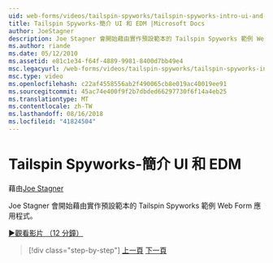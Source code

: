 ```yaml
---
uid: web-forms/videos/tailspin-spyworks/tailspin-spyworks-intro-ui-and-edm
title: Tailspin Spyworks-簡介 UI 和 EDM |Microsoft Docs
author: JoeStagner
description: Joe Stagner 會開始藉由實作預設範本的 Tailspin Spyworks 範例 Web Form 應用程式。
ms.author: riande
ms.date: 05/12/2010
ms.assetid: e81c1e34-f64f-4889-9981-8400d7bb49e4
msc.legacyurl: /web-forms/videos/tailspin-spyworks/tailspin-spyworks-intro-ui-and-edm
msc.type: video
ms.openlocfilehash: c22af4558556ab2f490065cb8e019ac40019ee91
ms.sourcegitcommit: 45ac74e400f9f2b7dbded66297730f6f14a4eb25
ms.translationtype: MT
ms.contentlocale: zh-TW
ms.lasthandoff: 08/16/2018
ms.locfileid: "41824504"
---
```

<a name="tailspin-spyworks---intro-ui-and-edm"></a>Tailspin Spyworks-簡介 UI 和 EDM
====================
藉由[Joe Stagner](https://github.com/JoeStagner)

Joe Stagner 會開始藉由實作預設範本的 Tailspin Spyworks 範例 Web Form 應用程式。

[&#9654;觀看影片 （12 分鐘）](https://channel9.msdn.com/Blogs/ASP-NET-Site-Videos/tailspin-spyworks-intro-ui-and-edm)

> [!div class="step-by-step"]
> [上一頁](tailspin-spyworks-implementing-and-using-the-also-purchased-control.md)
> [下一頁](tailspin-spyworks-directory-organization.md)
